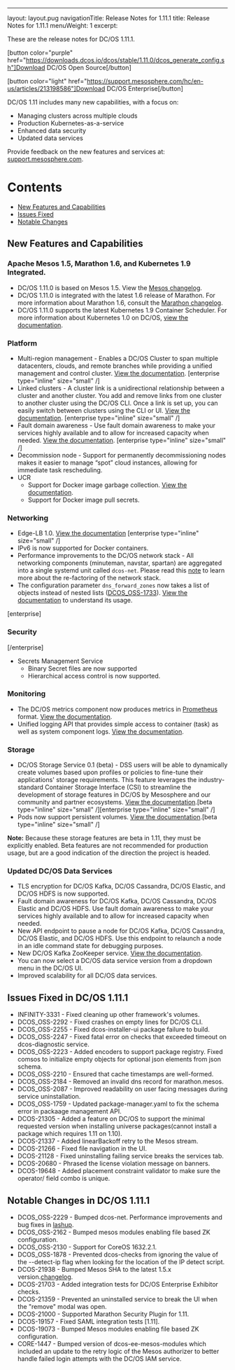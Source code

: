 ---
layout: layout.pug
navigationTitle:  Release Notes for 1.11.1
title: Release Notes for 1.11.1
menuWeight: 1
excerpt:

These are the release notes for DC/OS 1.11.1.

[button color="purple" href="https://downloads.dcos.io/dcos/stable/1.11.0/dcos_generate_config.sh"]Download DC/OS Open Source[/button]

[button color="light" href="https://support.mesosphere.com/hc/en-us/articles/213198586"]Download DC/OS Enterprise[/button]


DC/OS 1.11 includes many new capabilities, with a focus on:
- Managing clusters across multiple clouds
- Production Kubernetes-as-a-service
- Enhanced data security
- Updated data services

Provide feedback on the new features and services at: [support.mesosphere.com](https://support.mesosphere.com).

# Contents
- [New Features and Capabilities](#new-features)
- [Issues Fixed](#issues-fixed)
- [Notable Changes](#notable-changes)

<a name="new-features"></a>
## New Features and Capabilities

### Apache Mesos 1.5, Marathon 1.6, and Kubernetes 1.9 Integrated.
- DC/OS 1.11.0 is based on Mesos 1.5. View the [Mesos changelog](https://github.com/apache/mesos/blob/1.5.x/CHANGELOG).
- DC/OS 1.11.0 is integrated with the latest 1.6 release of Marathon. For more information about Marathon 1.6, consult the [Marathon changelog](https://github.com/mesosphere/marathon/blob/master/changelog.md).
- DC/OS 1.11.0 supports the latest Kubernetes 1.9 Container Scheduler. For more information about Kubernetes 1.0 on DC/OS, [view the documentation](https://docs.mesosphere.com/services/kubernetes/1.0.0-1.9.3).

### Platform
- Multi-region management - Enables a DC/OS Cluster to span multiple datacenters, clouds, and remote branches while providing a unified management and control cluster. [View the documentation](/1.11/deploying-services/fault-domain-awareness). [enterprise type="inline" size="small" /]
- Linked clusters - A cluster link is a unidirectional relationship between a cluster and another cluster. You add and remove links from one cluster to another cluster using the DC/OS CLI. Once a link is set up, you can easily switch between clusters using the CLI or UI. [View the documentation](/1.11/administering-clusters/multiple-clusters/cluster-links). [enterprise type="inline" size="small" /]
- Fault domain awareness - Use fault domain awareness to make your services highly available and to allow for increased capacity when needed. [View the documentation](/1.11/deploying-services/fault-domain-awareness). [enterprise type="inline" size="small" /]
- Decommission node - Support for permanently decommissioning nodes makes it easier to manage “spot” cloud instances, allowing for immediate task rescheduling.
- UCR
  - Support for Docker image garbage collection. [View the documentation](/1.11/deploying-services/containerizers).
  - Support for Docker image pull secrets.

### Networking
- Edge-LB 1.0. [View the documentation](https://docs.mesosphere.com/services/edge-lb/1.0/) [enterprise type="inline" size="small" /]
- IPv6 is now supported for Docker containers.
- Performance improvements to the DC/OS network stack - All networking components (minuteman, navstar, spartan) are aggregated into a single systemd unit called `dcos-net`. Please read this [note](/1.11/networking/#a-note-on-software-re-architecture) to learn more about the re-factoring of the network stack.
- The configuration parameter `dns_forward_zones` now takes a list of objects instead of nested lists ([DCOS_OSS-1733](https://jira.mesosphere.com/browse/DCOS_OSS-1733)). [View the documentation](/1.11/installing/oss/custom/configuration/configuration-parameters/#dns-forward-zones) to understand its usage.

[enterprise]
### Security
[/enterprise]
- Secrets Management Service
  - Binary Secret files are now supported
  - Hierarchical access control is now supported.

### Monitoring
- The DC/OS metrics component now produces metrics in [Prometheus](https://prometheus.io/docs/instrumenting/exposition_formats/) format. [View the documentation](/1.11/metrics).
- Unified logging API that provides simple access to container (task) as well as system component logs. [View the documentation](/1.11/monitoring/logging/logging-api/logging-v2/).

### Storage
- DC/OS Storage Service 0.1 (beta) - DSS users will be able to dynamically create volumes based upon profiles or policies to fine-tune their applications' storage requirements. This feature leverages the industry-standard Container Storage Interface (CSI) to streamline the development of storage features in DC/OS by Mesosphere and our community and partner ecosystems. [View the documentation](https://docs.mesosphere.com/services/beta-storage/0.1.0-beta/).[beta type="inline" size="small" /][enterprise type="inline" size="small" /]
- Pods now support persistent volumes. [View the documentation](/1.11/deploying-services/pods).[beta type="inline" size="small" /]

**Note:** Because these storage features are beta in 1.11, they must be explicitly enabled. Beta features are not recommended for production usage, but are a good indication of the direction the project is headed.

### Updated DC/OS Data Services
- TLS encryption for DC/OS Kafka, DC/OS Cassandra, DC/OS Elastic, and DC/OS HDFS is now supported.
- Fault domain awareness for DC/OS Kafka, DC/OS Cassandra, DC/OS Elastic and DC/OS HDFS. Use fault domain awareness to make your services highly available and to allow for increased capacity when needed.
- New API endpoint to pause a node for DC/OS Kafka, DC/OS Cassandra, DC/OS Elastic, and DC/OS HDFS. Use this endpoint to relaunch a node in an idle command state for debugging purposes.
- New DC/OS Kafka ZooKeeper service. [View the documentation](/services/kafka-zookeeper).
- You can now select a DC/OS data service version from a dropdown menu in the DC/OS UI.
- Improved scalability for all DC/OS data services.

## <a name="issues-fixed"></a>Issues Fixed in DC/OS 1.11.1

- INFINITY-3331 - Fixed cleaning up other framework's volumes.
- DCOS_OSS-2292 - Fixed crashes on empty lines for DC/OS CLI.
- DCOS_OSS-2255 - Fixed dcos-installer-ui package failure to build.
- DCOS_OSS-2247 - Fixed fatal error on checks that exceeded timeout on dcos-diagnostic service.
- DCOS_OSS-2223 - Added encoders to support package registry. Fixed comsos to initialize empty objects for optional json elements from json schema.
- DCOS_OSS-2210 - Ensured that cache timestamps are well-formed.
- DCOS_OSS-2184 - Removed an invalid dns record for marathon.mesos.
- DCOS_OSS-2087 - Improved readability on user facing messages during service uninstallation.
- DCOS_OSS-1759 - Updated package-manager.yaml to fix the schema error in packaage management API.
- DCOS-21305 - Added a feature on DC/OS to support the minimal requested version when installing universe packages(cannot install a package which requires 1.11 on 1.10).
- DCOS-21337 - Added linearBackoff retry to the Mesos stream.
- DCOS-21266 - Fixed file navigation in the UI.
- DCOS-21128 - Fixed uninstalling failing service breaks the services tab.
- DCOS-20680 - Phrased the license violation message on banners.
- DCOS-19648 - Added placement constraint validator to make sure the operator/ field combo is unique.


## <a name="notable-changes"></a>Notable Changes in DC/OS 1.11.1
- DCOS_OSS-2229 - Bumped dcos-net. Performance improvements and bug fixes in [lashup](https://github.com/dcos/lashup).
- DCOS_OSS-2162 - Bumped mesos modules enabling file based ZK configuration.
- DCOS_OSS-2130 - Support for CoreOS 1632.2.1.
- DCOS_OSS-1878 - Prevented dcos-checks from ignoring  the value of the --detect-ip flag when looking for the location of the IP detect script.
- DCOS-21938 - Bumped Mesos SHA to the latest 1.5.x version.[changelog](https://github.com/apache/mesos/blob/b0a33cb782db57d054f68335c8126ecae078b238/CHANGELOG).
- DCOS-21703 - Added integration tests for DC/OS Enterprise Exhibitor checks.
- DCOS-21359 - Prevented an uninstalled service to break the UI when the "remove" modal was open.
- DCOS-21000 - Supported Marathon Security Plugin for 1.11.
- DCOS-19157 - Fixed SAML integration tests [1.11].
- DCOS-19073 - Bumped Mesos modules enabling file based ZK configuration.
- CORE-1447 - Bumped version of dcos-ee-mesos-modules which included an update to the retry logic of the Mesos authorizer to better handle failed login attempts with the DC/OS IAM service.
